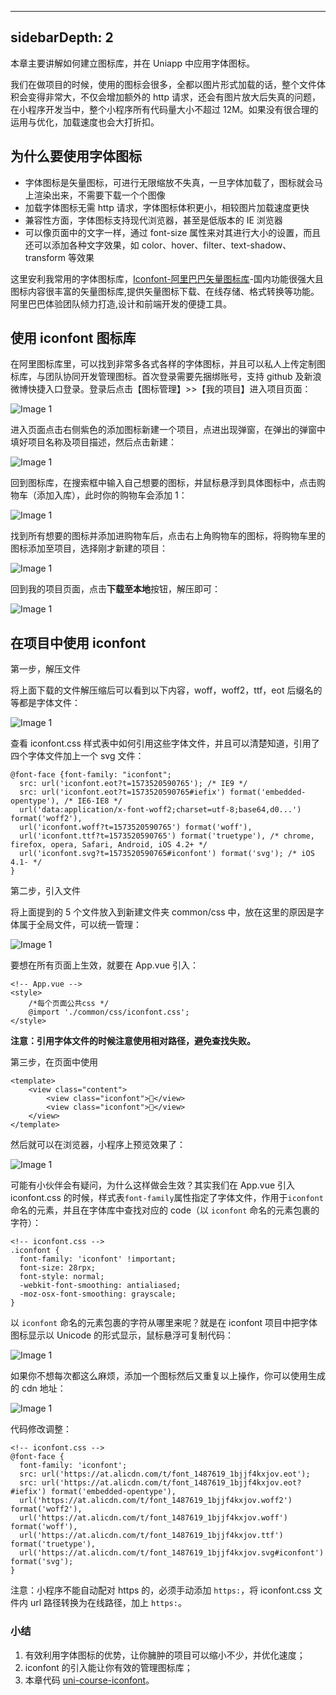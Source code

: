 ---

## sidebarDepth: 2

本章主要讲解如何建立图标库，并在 Uniapp 中应用字体图标。

我们在做项目的时候，使用的图标会很多，全都以图片形式加载的话，整个文件体积会变得非常大，不仅会增加额外的 http 请求，还会有图片放大后失真的问题，在小程序开发当中，整个小程序所有代码量大小不超过 12M。如果没有很合理的运用与优化，加载速度也会大打折扣。

## 为什么要使用字体图标

- 字体图标是矢量图标，可进行无限缩放不失真，一旦字体加载了，图标就会马上渲染出来，不需要下载一个个图像
- 加载字体图标无需 http 请求，字体图标体积更小，相较图片加载速度更快
- 兼容性方面，字体图标支持现代浏览器，甚至是低版本的 IE 浏览器
- 可以像页面中的文字一样，通过 font-size 属性来对其进行大小的设置，而且还可以添加各种文字效果，如 color、hover、filter、text-shadow、transform 等效果

这里安利我常用的字体图标库，[Iconfont-阿里巴巴矢量图标库][iconfont-]\-国内功能很强大且图标内容很丰富的矢量图标库,提供矢量图标下载、在线存储、格式转换等功能。阿里巴巴体验团队倾力打造,设计和前端开发的便捷工具。

## 使用 iconfont 图标库

在阿里图标库里，可以找到非常多各式各样的字体图标，并且可以私人上传定制图标库，与团队协同开发管理图标。首次登录需要先捆绑账号，支持 github 及新浪微博快捷入口登录。登录后点击【图标管理】>>【我的项目】进入项目页面：

![Image 1](_media/6ae1e850b43b4005aa34ea37f62703d7.png)

进入页面点击右侧紫色的添加图标新建一个项目，点进出现弹窗，在弹出的弹窗中填好项目名称及项目描述，然后点击新建：

![Image 1](_media/5c032609c0114aba9446248a9af207ef.png)

回到图标库，在搜索框中输入自己想要的图标，并鼠标悬浮到具体图标中，点击购物车（添加入库），此时你的购物车会添加 1：

![Image 1](_media/2842ca1f040342ef9985278e3c70ad5d.png)

找到所有想要的图标并添加进购物车后，点击右上角购物车的图标，将购物车里的图标添加至项目，选择刚才新建的项目：

![Image 1](_media/d15b3df94e974ebdbd6713c81750c0dc.png)

回到我的项目页面，点击**下载至本地**按钮，解压即可：

![Image 1](_media/4e3e32a30a25403bbd62f918f4b5a120.png)

## 在项目中使用 iconfont

第一步，解压文件

将上面下载的文件解压缩后可以看到以下内容，woff，woff2，ttf，eot 后缀名的等都是字体文件：

![Image 1](_media/3791a2e1890e44369a54c0651f4a79f9.png)

查看 iconfont.css 样式表中如何引用这些字体文件，并且可以清楚知道，引用了四个字体文件加上一个 svg 文件：

    @font-face {font-family: "iconfont";
      src: url('iconfont.eot?t=1573520590765'); /* IE9 */
      src: url('iconfont.eot?t=1573520590765#iefix') format('embedded-opentype'), /* IE6-IE8 */
      url('data:application/x-font-woff2;charset=utf-8;base64,d0...') format('woff2'),
      url('iconfont.woff?t=1573520590765') format('woff'),
      url('iconfont.ttf?t=1573520590765') format('truetype'), /* chrome, firefox, opera, Safari, Android, iOS 4.2+ */
      url('iconfont.svg?t=1573520590765#iconfont') format('svg'); /* iOS 4.1- */
    }

第二步，引入文件

将上面提到的 5 个文件放入到新建文件夹 common/css 中，放在这里的原因是字体属于全局文件，可以统一管理：

![Image 1](_media/2389143af5a44f668200ef9598073609.png)

要想在所有页面上生效，就要在 App.vue 引入：

    <!-- App.vue -->
    <style>
    	/*每个页面公共css */
    	@import './common/css/iconfont.css';
    </style>

**注意：引用字体文件的时候注意使用相对路径，避免查找失败。**

第三步，在页面中使用

    <template>
    	<view class="content">
    		<view class="iconfont"></view>
    		<view class="iconfont"></view>
    	</view>
    </template>

然后就可以在浏览器，小程序上预览效果了：

![Image 1](_media/22fb0ed5655e4f0eb59ee600c91c92d8.png)

可能有小伙伴会有疑问，为什么这样做会生效？其实我们在 App.vue 引入 iconfont.css 的时候，样式表`font-family`属性指定了字体文件，作用于`iconfont`命名的元素，并且在字体库中查找对应的 code（以 `iconfont` 命名的元素包裹的字符）：

    <!-- iconfont.css -->
    .iconfont {
      font-family: 'iconfont' !important;
      font-size: 28rpx;
      font-style: normal;
      -webkit-font-smoothing: antialiased;
      -moz-osx-font-smoothing: grayscale;
    }

以 `iconfont` 命名的元素包裹的字符从哪里来呢？就是在 iconfont 项目中把字体图标显示以 Unicode 的形式显示，鼠标悬浮可复制代码：

![Image 1](_media/4232a0cf5ca94cf6aa5c4bd8a1392b11.png)

如果你不想每次都这么麻烦，添加一个图标然后又重复以上操作，你可以使用生成的 cdn 地址：

![Image 1](_media/981563fccc324a778295a25b4ca5a1ef.png)

代码修改调整：

    <!-- iconfont.css -->
    @font-face {
      font-family: 'iconfont';
      src: url('https://at.alicdn.com/t/font_1487619_1bjjf4kxjov.eot');
      src: url('https://at.alicdn.com/t/font_1487619_1bjjf4kxjov.eot?#iefix') format('embedded-opentype'),
      url('https://at.alicdn.com/t/font_1487619_1bjjf4kxjov.woff2') format('woff2'),
      url('https://at.alicdn.com/t/font_1487619_1bjjf4kxjov.woff') format('woff'),
      url('https://at.alicdn.com/t/font_1487619_1bjjf4kxjov.ttf') format('truetype'),
      url('https://at.alicdn.com/t/font_1487619_1bjjf4kxjov.svg#iconfont') format('svg');
    }

注意：小程序不能自动配对 https 的，必须手动添加 `https:`，将 iconfont.css 文件内 url 路径转换为在线路径，加上 `https:`。

### 小结

1.  有效利用字体图标的优势，让你臃肿的项目可以缩小不少，并优化速度；
2.  iconfont 的引入能让你有效的管理图标库；
3.  本章代码 [uni-course-iconfont][]。

[iconfont-]: https://www.iconfont.cn/
[image-20210215145102087]: https://s.poetries.work/images/image-20210215145102087.png
[image-20210215145115364]: https://s.poetries.work/images/image-20210215145115364.png
[image-20210215145128487]: https://s.poetries.work/images/image-20210215145128487.png
[image-20210215145146585]: https://s.poetries.work/images/image-20210215145146585.png
[image-20210215145206187]: https://s.poetries.work/images/image-20210215145206187.png
[image-20210215145221504]: https://s.poetries.work/images/image-20210215145221504.png
[image-20210215145235326]: https://s.poetries.work/images/image-20210215145235326.png
[image-20210215145249407]: https://s.poetries.work/images/image-20210215145249407.png
[image-20210215145302868]: https://s.poetries.work/images/image-20210215145302868.png
[image-20210215145315433]: https://s.poetries.work/images/image-20210215145315433.png
[uni-course-iconfont]: https://github.com/front-end-class/uniapp-music-code/blob/master/uni-course-iconfont.zip
